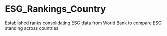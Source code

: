 # ESG_Rankings_Country
 Established ranks consolidating ESG data from World Bank to compare ESG standing across countries
